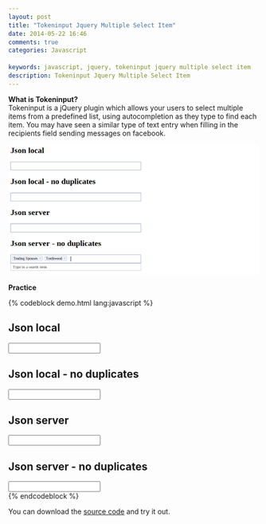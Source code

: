 ```yaml
---
layout: post
title: "Tokeninput Jquery Multiple Select Item"
date: 2014-05-22 16:46
comments: true
categories: Javascript

keywords: javascript, jquery, tokeninput jquery multiple select item
description: Tokeninput Jquery Multiple Select Item
---
```


<p>
  <strong>What is Tokeninput?</strong><br/>
  Tokeninput is a jQuery plugin which allows your users to select multiple items from a predefined list, using autocompletion as they type to find each item. You may have seen a similar type of text entry when filling in the recipients field sending messages on facebook.
</p>

<p>
  <a class="fancybox" href="/images/tokeninput_jquery.png"><img src="/images/tokeninput_jquery.png" alt="" width="680" /></a>
</p>

<p>
  <strong>Practice</strong>
</p>

{% codeblock demo.html lang:javascript %}
<html>
<head>
  <script type="text/javascript" src="https://ajax.googleapis.com/ajax/libs/jquery/1.5.1/jquery.min.js"></script>
  <script type="text/javascript" src="src/jquery.tokeninput.js"></script>
  <link rel="stylesheet" href="styles/token-input.css" type="text/css" />
  <link rel="stylesheet" href="styles/token-input-facebook.css" type="text/css" />
</head>
<body>
  <h2 id="theme">Json local</h2>
  <div>
    <input type="text" id="input-local" />
    <script type="text/javascript">
      $(document).ready(function() {
        $("#input-local").tokenInput([
            {"id":"856","name":"House"},
            {"id":"1035","name":"Desperate Housewives"}
          ], {
          theme: "facebook"
        });
      });
    </script>
  </div>

  <h2 id="theme">Json local - no duplicates</h2>
  <div>
    <input type="text" id="input-local-prevent-duplicates" />
    <script type="text/javascript">
      $(document).ready(function() {
        $("#input-local-prevent-duplicates").tokenInput([
            {"id":"856","name":"House"},
            {"id":"1035","name":"Desperate Housewives"}
          ], {
          theme: "facebook",
          preventDuplicates: true
        });
      });
    </script>
  </div>

  <h2 id="theme">Json server</h2>
  <div>
    <input type="text" id="input-server" />
    <script type="text/javascript">
      $(document).ready(function() {
        $("#input-server").tokenInput("http://shell.loopj.com/tokeninput/tvshows.php", {
          theme: "facebook"
        });
      });
    </script>
  </div>

  <h2 id="prevent-duplicates">Json server - no duplicates</h2>
  <div>
    <input type="text" id="input-server-prevent-duplicates" />
    <script type="text/javascript">
      $(document).ready(function() {
        $("#input-server-prevent-duplicates").tokenInput("http://shell.loopj.com/tokeninput/tvshows.php", {
          theme: "facebook",
          preventDuplicates: true
        });
      });
    </script>
  </div>
</body>
</html>
{% endcodeblock %}

<p>
  You can download the <a href="https://github.com/Bunlong/tokeninput_jquery" target="_blank">source code</a> and try it out.
</p>